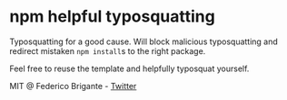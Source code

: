 # npm helpful typosquatting

Typosquatting for a good cause. Will block malicious typosquatting and redirect mistaken `npm install`s to the right package.

Feel free to reuse the template and helpfully typosquat yourself.

MIT @ Federico Brigante - [Twitter](https://twitter.com/bfred_it)